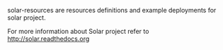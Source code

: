 solar-resources are resources definitions and example deployments for solar project.

For more information about Solar project refer to http://solar.readthedocs.org
